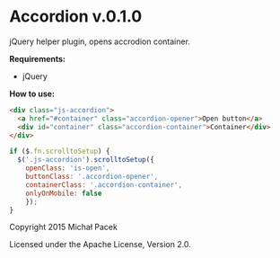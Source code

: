 # Accordion v.0.1.0

jQuery helper plugin, opens accrodion container.

**Requirements:**

* jQuery

**How to use:**

``` HTML
<div class="js-accordion">
  <a href="#container" class="accordion-opener">Open button</a>
  <div id="container" class="accordion-container">Container</div>
</div>
```

``` JavaScript
if ($.fn.scrolltoSetup) {
  $('.js-accordion').scrolltoSetup({
    openClass: 'is-open',
    buttonClass: '.accordion-opener',
    containerClass: '.accordion-container',
    onlyOnMobile: false
	});
}
```

Copyright 2015 Michał Pacek

Licensed under the Apache License, Version 2.0.
